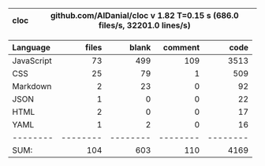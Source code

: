 
cloc|github.com/AlDanial/cloc v 1.82  T=0.15 s (686.0 files/s, 32201.0 lines/s)
--- | ---

Language|files|blank|comment|code
:-------|-------:|-------:|-------:|-------:
JavaScript|73|499|109|3513
CSS|25|79|1|509
Markdown|2|23|0|92
JSON|1|0|0|22
HTML|2|0|0|17
YAML|1|2|0|16
--------|--------|--------|--------|--------
SUM:|104|603|110|4169
